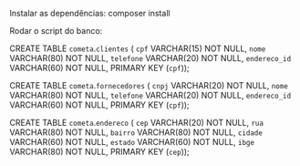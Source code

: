 Instalar as dependências: composer install

Rodar o script do banco: 

CREATE TABLE `cometa`.`clientes` (
  `cpf` VARCHAR(15) NOT NULL,
  `nome` VARCHAR(80) NOT NULL,
  `telefone` VARCHAR(20) NOT NULL,
  `endereco_id` VARCHAR(60) NOT NULL,
  PRIMARY KEY (`cpf`));


CREATE TABLE `cometa`.`fornecedores` (
  `cnpj` VARCHAR(20) NOT NULL,
  `nome` VARCHAR(80) NOT NULL,
  `telefone` VARCHAR(20) NOT NULL,
  `endereco_id` VARCHAR(60) NOT NULL,
  PRIMARY KEY (`cpf`));


CREATE TABLE `cometa`.`endereco` (
  `cep` VARCHAR(20) NOT NULL,
  `rua` VARCHAR(80) NOT NULL,
  `bairro` VARCHAR(80) NOT NULL,
  `cidade` VARCHAR(60) NOT NULL,
  `estado` VARCHAR(60) NOT NULL,
  `ibge` VARCHAR(80) NOT NULL,
  PRIMARY KEY (`cep`));